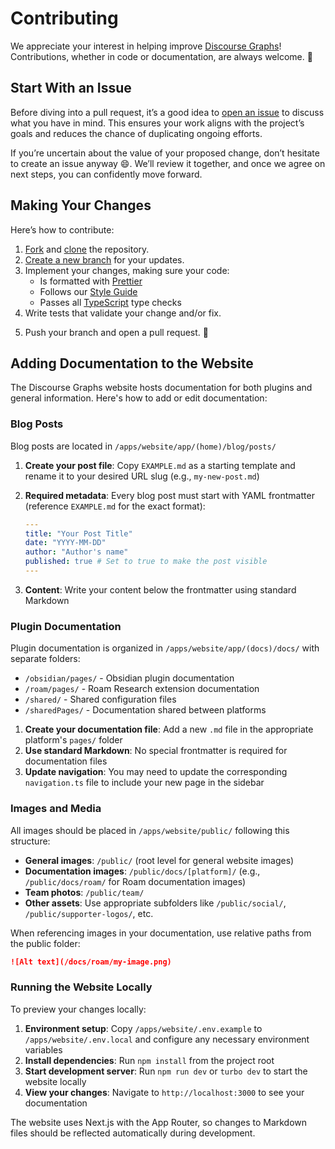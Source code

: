 # Contributing

We appreciate your interest in helping improve [Discourse Graphs](https://github.com/DiscourseGraphs/discourse-graph)! Contributions, whether in code or documentation, are always welcome. 🙌

## Start With an Issue

Before diving into a pull request, it’s a good idea to [open an issue](https://github.com/DiscourseGraphs/discourse-graph/issues/new/) to discuss what you have in mind. This ensures your work aligns with the project’s goals and reduces the chance of duplicating ongoing efforts.

If you’re uncertain about the value of your proposed change, don’t hesitate to create an issue anyway 😄. We’ll review it together, and once we agree on next steps, you can confidently move forward.

## Making Your Changes

Here’s how to contribute:

1. [Fork](https://docs.github.com/en/github/getting-started-with-github/fork-a-repo) and [clone](https://docs.github.com/en/github/creating-cloning-and-archiving-repositories/cloning-a-repository) the repository.
2. [Create a new branch](https://docs.github.com/en/desktop/contributing-and-collaborating-using-github-desktop/managing-branches) for your updates.
3. Implement your changes, making sure your code:
   - Is formatted with [Prettier](https://prettier.io)
   - Follows our [Style Guide](./STYLE_GUIDE.md)
   - Passes all [TypeScript](https://www.typescriptlang.org/) type checks
4. Write tests that validate your change and/or fix.
<!-- 5. Run `turbo build` followed by `turbo test` to confirm everything works. -->
5. Push your branch and open a pull request. 🚀

## Adding Documentation to the Website

The Discourse Graphs website hosts documentation for both plugins and general information. Here's how to add or edit documentation:

### Blog Posts

Blog posts are located in `/apps/website/app/(home)/blog/posts/`

1. **Create your post file**: Copy `EXAMPLE.md` as a starting template and rename it to your desired URL slug (e.g., `my-new-post.md`)

2. **Required metadata**: Every blog post must start with YAML frontmatter (reference `EXAMPLE.md` for the exact format):
   ```yaml
   ---
   title: "Your Post Title"
   date: "YYYY-MM-DD"
   author: "Author's name"
   published: true # Set to true to make the post visible
   ---
   ```

3. **Content**: Write your content below the frontmatter using standard Markdown

### Plugin Documentation

Plugin documentation is organized in `/apps/website/app/(docs)/docs/` with separate folders:
- `/obsidian/pages/` - Obsidian plugin documentation
- `/roam/pages/` - Roam Research extension documentation  
- `/shared/` - Shared configuration files
- `/sharedPages/` - Documentation shared between platforms

1. **Create your documentation file**: Add a new `.md` file in the appropriate platform's `pages/` folder
2. **Use standard Markdown**: No special frontmatter is required for documentation files
3. **Update navigation**: You may need to update the corresponding `navigation.ts` file to include your new page in the sidebar

### Images and Media

All images should be placed in `/apps/website/public/` following this structure:
- **General images**: `/public/` (root level for general website images)
- **Documentation images**: `/public/docs/[platform]/` (e.g., `/public/docs/roam/` for Roam documentation images)
- **Team photos**: `/public/team/`
- **Other assets**: Use appropriate subfolders like `/public/social/`, `/public/supporter-logos/`, etc.

When referencing images in your documentation, use relative paths from the public folder:
```markdown
![Alt text](/docs/roam/my-image.png)
```

### Running the Website Locally

To preview your changes locally:

1. **Environment setup**: Copy `/apps/website/.env.example` to `/apps/website/.env.local` and configure any necessary environment variables
2. **Install dependencies**: Run `npm install` from the project root
3. **Start development server**: Run `npm run dev` or `turbo dev` to start the website locally
4. **View your changes**: Navigate to `http://localhost:3000` to see your documentation

The website uses Next.js with the App Router, so changes to Markdown files should be reflected automatically during development.
